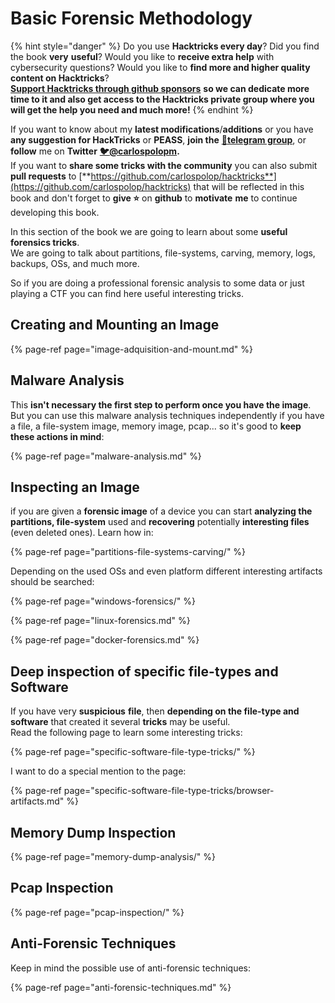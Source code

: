 # Basic Forensic Methodology

{% hint style="danger" %}
Do you use **Hacktricks every day**? Did you find the book **very** **useful**? Would you like to **receive extra help** with cybersecurity questions? Would you like to **find more and higher quality content on Hacktricks**?  
[**Support Hacktricks through github sponsors**](https://github.com/sponsors/carlospolop) **so we can dedicate more time to it and also get access to the Hacktricks private group where you will get the help you need and much more!**
{% endhint %}

If you want to know about my **latest modifications**/**additions** or you have **any suggestion for HackTricks** or **PEASS**, **join the** [**💬**](https://emojipedia.org/speech-balloon/)[**telegram group**](https://t.me/peass), or **follow** me on **Twitter** [**🐦**](https://github.com/carlospolop/hacktricks/tree/7af18b62b3bdc423e11444677a6a73d4043511e9/[https:/emojipedia.org/bird/README.md)[**@carlospolopm**](https://twitter.com/carlospolopm)**.**  
If you want to **share some tricks with the community** you can also submit **pull requests** to [**https://github.com/carlospolop/hacktricks**](https://github.com/carlospolop/hacktricks) that will be reflected in this book and don't forget to **give ⭐** on **github** to **motivate** **me** to continue developing this book.



In this section of the book we are going to learn about some **useful forensics tricks**.  
We are going to talk about partitions, file-systems, carving, memory, logs, backups, OSs, and much more.

So if you are doing a professional forensic analysis to some data or just playing a CTF you can find here useful interesting tricks.

## Creating and Mounting an Image

{% page-ref page="image-adquisition-and-mount.md" %}

## Malware Analysis

This **isn't necessary the first step to perform once you have the image**. But you can use this malware analysis techniques independently if you have a file, a file-system image, memory image, pcap... so it's good to **keep these actions in mind**:

{% page-ref page="malware-analysis.md" %}

## Inspecting an Image

if you are given a **forensic image** of a device you can start **analyzing the partitions, file-system** used and **recovering** potentially **interesting files** \(even deleted ones\). Learn how in:

{% page-ref page="partitions-file-systems-carving/" %}

Depending on the used OSs and even platform different interesting artifacts should be searched:

{% page-ref page="windows-forensics/" %}

{% page-ref page="linux-forensics.md" %}

{% page-ref page="docker-forensics.md" %}

## Deep inspection of specific file-types and Software

If you have very **suspicious** **file**, then **depending on the file-type and software** that created it several **tricks** may be useful.  
Read the following page to learn some interesting tricks:

{% page-ref page="specific-software-file-type-tricks/" %}

I want to do a special mention to the page:

{% page-ref page="specific-software-file-type-tricks/browser-artifacts.md" %}

## Memory Dump Inspection

{% page-ref page="memory-dump-analysis/" %}

## Pcap Inspection

{% page-ref page="pcap-inspection/" %}

## **Anti-Forensic Techniques**

Keep in mind the possible use of anti-forensic techniques:

{% page-ref page="anti-forensic-techniques.md" %}

